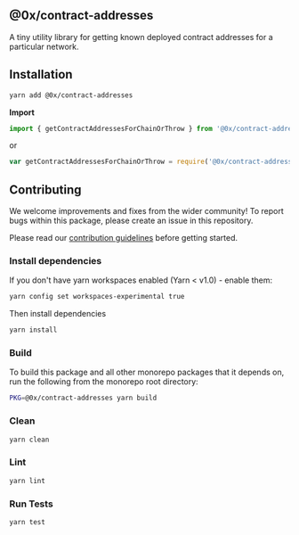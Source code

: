 ## @0x/contract-addresses

A tiny utility library for getting known deployed contract addresses for a
particular network.

## Installation

```bash
yarn add @0x/contract-addresses
```

**Import**

```typescript
import { getContractAddressesForChainOrThrow } from '@0x/contract-addresses';
```

or

```javascript
var getContractAddressesForChainOrThrow = require('@0x/contract-addresses').getContractAddressesForChainOrThrow;
```

## Contributing

We welcome improvements and fixes from the wider community! To report bugs within this package, please create an issue in this repository.

Please read our [contribution guidelines](../../.github/CONTRIBUTING.md) before getting started.

### Install dependencies

If you don't have yarn workspaces enabled (Yarn < v1.0) - enable them:

```bash
yarn config set workspaces-experimental true
```

Then install dependencies

```bash
yarn install
```

### Build

To build this package and all other monorepo packages that it depends on, run the following from the monorepo root directory:

```bash
PKG=@0x/contract-addresses yarn build
```

### Clean

```bash
yarn clean
```

### Lint

```bash
yarn lint
```

### Run Tests

```bash
yarn test
```
